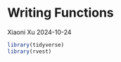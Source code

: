Writing Functions
================
Xiaoni Xu
2024-10-24

``` r
library(tidyverse)
library(rvest)
```
